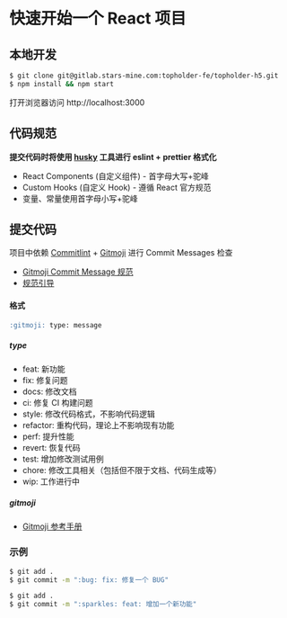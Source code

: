# 快速开始一个 React 项目

## 本地开发

```bash
$ git clone git@gitlab.stars-mine.com:topholder-fe/topholder-h5.git
$ npm install && npm start
```

打开浏览器访问 http://localhost:3000

## 代码规范

**提交代码时将使用 [husky](https://typicode.github.io/husky/) 工具进行 eslint + prettier 格式化**

- React Components (自定义组件) - 首字母大写+驼峰
- Custom Hooks (自定义 Hook) - 遵循 React 官方规范
- 变量、常量使用首字母小写+驼峰

## 提交代码

项目中依赖 [Commitlint](https://commitlint.js.org/) + [Gitmoji](https://gitmoji.dev/) 进行 Commit Messages 检查

- [Gitmoji Commit Message 规范](https://github.com/arvinxx/gitmoji-commit-workflow/tree/master/packages/commitlint-config)
- [规范引导](https://www.yuque.com/arvinxx-fe/workflow/gcm-v2)

#### 格式

```markdown
:gitmoji: type: message
```

##### type

- feat: 新功能
- fix: 修复问题
- docs: 修改文档
- ci: 修复 CI 构建问题
- style: 修改代码格式，不影响代码逻辑
- refactor: 重构代码，理论上不影响现有功能
- perf: 提升性能
- revert: 恢复代码
- test: 增加修改测试用例
- chore: 修改工具相关（包括但不限于文档、代码生成等）
- wip: 工作进行中

##### gitmoji

- [Gitmoji 参考手册](https://gitmoji.dev/)

### 示例

```bash
$ git add .
$ git commit -m ":bug: fix: 修复一个 BUG"
```

```bash
$ git add .
$ git commit -m ":sparkles: feat: 增加一个新功能"
```
